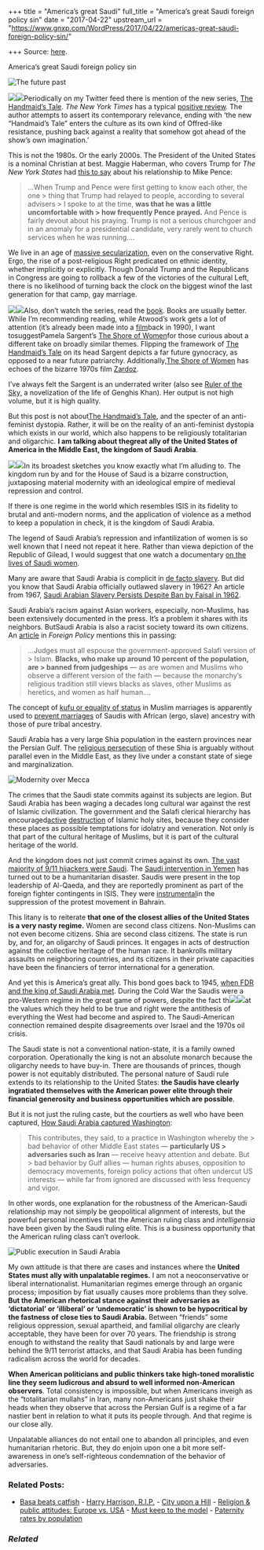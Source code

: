 +++
title = "America’s great Saudi"
full_title = "America’s great Saudi foreign policy sin"
date = "2017-04-22"
upstream_url = "https://www.gnxp.com/WordPress/2017/04/22/americas-great-saudi-foreign-policy-sin/"

+++
Source: [here](https://www.gnxp.com/WordPress/2017/04/22/americas-great-saudi-foreign-policy-sin/).

America’s great Saudi foreign policy sin

![The future past](https://i0.wp.com/gnxp.com/WordPress/wp-content/uploads/2017/04/main-qimg-a72271329bd8dbc28e6961ae8e84de18-c.jpeg?resize=602%2C376)

[![](https://i0.wp.com/gnxp.com/WordPress/wp-content/uploads/2017/04/51VHe12RxJL._SX324_BO1204203200_.jpg?resize=200%2C306)![](https://i0.wp.com/gnxp.com/WordPress/wp-content/uploads/2017/04/51VHe12RxJL._SX324_BO1204203200_.jpg?resize=200%2C306)](https://www.amazon.com/exec/obidos/ASIN/038549081X//geneexpressio-20)Periodically on my Twitter feed there is mention of the new series, [The Handmaid’s Tale](https://www.hulu.com/the-handmaids-tale?utm_campaign=TheHandmaidsTale_Launch_1-wk_Q2_2017&cmp=7054&mkwid=2srfQodQ&pcrid=191729673747&utm_source=google&utm_medium=cpc&utm_term=%2Bhand%20%2Bmaid%27s%20%2Btale&gclid=CjwKEAjw_uvHBRDUkumF0tLFp3cSJACAIHMYR1_NLULmst9lddu3Z48E-HO4beC7dJ3W98XdsgX_7hoCeAPw_wcB&dclid=CNya9L2eudMCFcZsAQodCZoDag). *The New York Times* has a typical [positive review](https://www.nytimes.com/2017/04/20/arts/television/the-handmaids-tale-elisabeth-moss-samira-wiley-margaret-atwood-hulu.html). The author attempts to assert its contemporary relevance, ending with ‘the new “Handmaid’s Tale” enters the culture as its own kind of Offred-like resistance, pushing back against a reality that somehow got ahead of the show’s own imagination.’

This is not the 1980s. Or the early 2000s. The President of the United States is a nominal Christian at best. Maggie Haberman, who covers Trump for *The New York States* had [this to say](http://www.npr.org/templates/transcript/transcript.php?storyId=524873266) about his relationship to Mike Pence:

> …When Trump and Pence were first getting to know each other, the one > thing that Trump had relayed to people, according to several advisers > I spoke to at the time, **was that he was a little uncomfortable with > how frequently Pence prayed.** And Pence is fairly devout about his praying. Trump is not a serious churchgoer and in an anomaly for a presidential candidate, very rarely went to church services when he was running….

We live in an age of [massive secularization](https://fivethirtyeight.com/features/dont-bet-on-the-emergence-of-a-religious-left/), even on the conservative Right. Ergo, the rise of a post-religious Right predicated on ethnic identity, whether implicitly or explicitly. Though Donald Trump and the Republicans in Congress are going to rollback a few of the victories of the cultural Left, there is no likelihood of turning back the clock on the biggest winof the last generation for that camp, gay marriage.

[![](https://i0.wp.com/gnxp.com/WordPress/wp-content/uploads/2017/04/6664681-M.jpg?resize=180%2C277)![](https://i0.wp.com/gnxp.com/WordPress/wp-content/uploads/2017/04/6664681-M.jpg?resize=180%2C277)](https://www.amazon.com/exec/obidos/ASIN/B00J90CEX8//geneexpressio-20)Also, don’t watch the series, read the [book](https://www.amazon.com/exec/obidos/ASIN/038549081X//geneexpressio-20). Books are usually better. While I’m recommending reading, while Atwood’s work gets a lot of attention (it’s already been made into a [film](https://en.wikipedia.org/wiki/The_Handmaid%27s_Tale_(film))back in 1990), I want tosuggestPamela Sargent’s [The Shore of Women](https://www.amazon.com/exec/obidos/ASIN/B00J90CEX8//geneexpressio-20)for those curious about a different take on broadly similar themes. Flipping the framework of [The Handmaid’s Tale](https://www.amazon.com/exec/obidos/ASIN/038549081X//geneexpressio-20) on its head Sargent depicts a far future gynocracy, as opposed to a near future patriarchy. Additionally,[The Shore of Women](https://www.amazon.com/exec/obidos/ASIN/B00J90CEX8//geneexpressio-20)
has echoes of the bizarre 1970s film [Zardoz](https://en.wikipedia.org/wiki/Zardoz).

I’ve always felt the Sargent is an underrated writer (also see [Ruler of the Sky,](https://www.amazon.com/exec/obidos/ASIN/B00J90CDT8//geneexpressio-20) a novelization of the life of Genghis Khan). Her output is not high volume, but it is high quality.

But this post is not about[The Handmaid’s Tale](https://www.hulu.com/the-handmaids-tale?utm_campaign=TheHandmaidsTale_Launch_1-wk_Q2_2017&cmp=7054&mkwid=2srfQodQ&pcrid=191729673747&utm_source=google&utm_medium=cpc&utm_term=%2Bhand%20%2Bmaid%27s%20%2Btale&gclid=CjwKEAjw_uvHBRDUkumF0tLFp3cSJACAIHMYR1_NLULmst9lddu3Z48E-HO4beC7dJ3W98XdsgX_7hoCeAPw_wcB&dclid=CNya9L2eudMCFcZsAQodCZoDag), and the specter of an anti-feminist dystopia. Rather, it will be on the reality of an anti-feminist dystopia which exists in our world, which also happens to be religiously totalitarian and oligarchic. **I am talking about thegreat ally of the United States of America in the Middle East, the kingdom of Saudi Arabia**.

[![](https://i0.wp.com/gnxp.com/WordPress/wp-content/uploads/2017/04/insidethekingdom195.jpg?resize=195%2C294)![](https://i0.wp.com/gnxp.com/WordPress/wp-content/uploads/2017/04/insidethekingdom195.jpg?resize=195%2C294)](https://www.amazon.com/exec/obidos/ASIN/B002N83H66/geneexpressio-20)In its broadest sketches you know exactly what I’m alluding to. The kingdom run by and for the House of Saud is a bizarre construction, juxtaposing material modernity with an ideological empire of medieval repression and control.

If there is one regime in the world which resembles ISIS in its fidelity to brutal and anti-modern norms, and the application of violence as a method to keep a population in check, it is the kingdom of Saudi Arabia.

The legend of Saudi Arabia’s repression and infantilization of women is so well known that I need not repeat it here. Rather than viewa depiction of the Republic of Gilead, I would suggest that one watch a documentary [on the lives of Saudi women](http://www.pbs.org/wgbh/frontline/film/saudi-arabia-uncovered/).

Many are aware that Saudi Arabia is complicit in [de facto slavery](http://www.thedailybeast.com/articles/2015/10/11/inside-the-world-of-gulf-state-slavery.html). But did you know that Saudi Arabia officially outlawed slavery in 1962? An article from 1967, [Saudi Arabian Slavery Persists Despite Ban by Faisal in 1962](http://query.nytimes.com/gst/abstract.html?res=9507E6D61539E53BBC4051DFB566838C679EDE&legacy=true).

Saudi Arabia’s racism against Asian workers, especially, non-Muslims, has been extensively documented in the press. It’s a problem it shares with its neighbors. ButSaudi Arabia is also a racist society toward its own citizens. An [article](http://foreignpolicy.com/2013/03/15/the-execution-of-the-saudi-seven/) in *Foreign Policy* mentions this in passing:

> …Judges must all espouse the government-approved Salafi version of > Islam. **Blacks, who make up around 10 percent of the population, are > banned from judgeships** — as are women and Muslims who observe a different version of the faith — because the monarchy’s religious tradition still views blacks as slaves, other Muslims as heretics, and women as half human….

The concept of [kufu or equality of status](https://my-sweet-islam.blogspot.com/2011/06/question-of-compatibility-or-kufu.html) in Muslim marriages is apparently used to [prevent marriages](https://www.facebook.com/SaudiGazette/posts/10151925164781024) of Saudis with African (ergo, slave) ancestry with those of pure tribal ancestry.

Saudi Arabia has a very large Shia population in the eastern provinces near the Persian Gulf. The [religious persecution](https://en.wikipedia.org/wiki/Shia_Islam_in_Saudi_Arabia#Restrictions_and_persecutions) of these Shia is arguably without parallel even in the Middle East, as they live under a constant state of siege and marginalization.

![Modernity over Mecca](https://i0.wp.com/gnxp.com/WordPress/wp-content/uploads/2017/04/8e31307024f8d4ad18891e87e87a0573.jpg?resize=200%2C297)

The crimes that the Saudi state commits against its subjects are legion. But Saudi Arabia has been waging a decades long cultural war against the rest of Islamic civilization. The government and the Salafi clerical hierarchy has encouraged[active](http://articles.latimes.com/2007/sep/16/news/adfg-mecca16) [destruction](https://qz.com/511115/its-time-to-take-mecca-out-of-saudi-hands/) of Islamic holy sites, because they consider these places as possible temptations for idolatry and veneration. Not only is that part of the cultural heritage of Muslims, but it is part of the cultural heritage of the world.

And the kingdom does not just commit crimes against its own. [The vast majority of 9/11 hijackers were Saudi](https://en.wikipedia.org/wiki/Hijackers_in_the_September_11_attacks#Hijackers). The [Saudi intervention in Yemen](https://en.wikipedia.org/wiki/Saudi_Arabian-led_intervention_in_Yemen) has turned out to be a humanitarian disaster. Saudis were present in the top leadership of Al-Qaeda, and they are reportedly prominent as part of the foreign fighter contingents in ISIS. They were [instrumental](http://www.bbc.co.uk/news/world-middle-east-12729786)in the suppression of the protest movement in Bahrain.

This litany is to reiterate **that one of the closest allies of the United States is a very nasty regime.** Women are second class citizens. Non-Muslims can not even become citizens. Shia are second class citizens. The state is run by, and for, an oligarchy of Saudi princes. It engages in acts of destruction against the collective heritage of the human race. It bankrolls military assaults on neighboring countries, and its citizens in their private capacities have been the financiers of terror international for a generation.

And yet this is America’s great ally. This bond goes back to 1945, [when FDR and the king of Saudi Arabia met](https://www.washingtonpost.com/news/worldviews/wp/2015/01/27/the-first-time-a-u-s-president-met-a-saudi-king/?utm_term=.055ad7fdd982). During the Cold War the Saudis were a pro-Western regime in the great game of powers, despite the fact th[![](https://i0.wp.com/gnxp.com/WordPress/wp-content/uploads/2017/04/51lGByNereL._SY344_BO1204203200_.jpg?resize=150%2C230)![](https://i0.wp.com/gnxp.com/WordPress/wp-content/uploads/2017/04/51lGByNereL._SY344_BO1204203200_.jpg?resize=150%2C230)](https://www.amazon.com/exec/obidos/ASIN/B000FC1BKG/geneexpressio-20)at the values which they held to be true and right were the antithesis of everything the West had become and aspired to. The Saudi-American connection remained despite disagreements over Israel and the 1970s oil crisis.

The Saudi state is not a conventional nation-state, it is a family owned corporation. Operationally the king is not an absolute monarch because the oligarchy needs to have buy-in. There are thousands of princes, though power is not equitably distributed. The personal nature of Saudi rule extends to its relationship to the United States: **the Saudis have clearly ingratiated themselves with the American power elite through their financial generosity and business opportunities which are possible**.

But it is not just the ruling caste, but the courtiers as well who have been captured, [How Saudi Arabia captured Washington](http://www.vox.com/2016/3/21/11275354/saudi-arabia-gulf-washington):

> This contributes, they said, to a practice in Washington whereby the > bad behavior of other Middle East states — **particularly US > adversaries such as Iran** — receive heavy attention and debate. But > bad behavior by Gulf allies — human rights abuses, opposition to democracy movements, foreign policy actions that often undercut US interests — while far from ignored are discussed with less frequency and vigor.

In other words, one explanation for the robustness of the American-Saudi relationship may not simply be geopolitical alignment of interests, but the powerful personal incentives that the American ruling class and *intelligensia* have been given by the Saudi ruling elite. This is a business opportunity that the American ruling class can’t overlook.

![Public execution in Saudi Arabia](https://i0.wp.com/gnxp.com/WordPress/wp-content/uploads/2017/04/557828b9d9bb7.jpg?resize=300%2C180)

My own attitude is that there are cases and instances where the **United States must ally with unpalatable regimes.** I am not a neoconservative or liberal internationalist. Humanitarian regimes emerge through an organic process; imposition by fiat usually causes more problems than they solve. **But the American rhetorical stance against their adversaries as ‘dictatorial’ or ‘illiberal’ or ‘undemocratic’ is shown to be hypocritical by the fastness of close ties to Saudi Arabia.** Between “friends” some religious oppression, sexual apartheid, and familial oligarchy are clearly acceptable, they have been for over 70 years. The friendship is strong enough to withstand the reality that Saudi nationals by and large were behind the 9/11 terrorist attacks, and that Saudi Arabia has been funding radicalism across the world for decades.

**When American politicians and public thinkers take high-toned moralistic line they seem ludicrous and absurd to well informed non-American observers**. Total consistency is impossible, but when Americans inveigh as the “totalitarian mullahs” in Iran, many non-Americans just shake their heads when they observe that across the Persian Gulf is a regime of a far nastier bent in relation to what it puts its people through. And that regime is our close ally.

Unpalatable alliances do not entail one to abandon all principles, and even humanitarian rhetoric. But, they do enjoin upon one a bit more self-awareness in one’s self-righteous condemnation of the behavior of adversaries.

### Related Posts:

- [Basa beats
  catfish](https://www.gnxp.com/WordPress/2009/06/25/basa-beats-catfish/) - [Harry Harrison,
  R.I.P.](https://www.gnxp.com/WordPress/2012/08/21/harry-harrison-r-i-p/) - [City upon a
  Hill](https://www.gnxp.com/WordPress/2008/12/28/city-upon-a-hill/) - [Religion & public attitudes: Europe vs.
  USA](https://www.gnxp.com/WordPress/2008/05/22/religion-public-attitudes-europe-vs-usa/) - [Must keep to the
  model](https://www.gnxp.com/WordPress/2006/08/18/must-keep-to-the-model/) - [Paternity rates by
  population](https://www.gnxp.com/WordPress/2009/03/30/paternity-rates-by-population/)

### *Related*

[](https://www.addtoany.com/add_to/facebook?linkurl=https%3A%2F%2Fwww.gnxp.com%2FWordPress%2F2017%2F04%2F22%2Famericas-great-saudi-foreign-policy-sin%2F&linkname=America%E2%80%99s%20great%20Saudi%20foreign%20policy%20sin "Facebook")[](https://www.addtoany.com/add_to/twitter?linkurl=https%3A%2F%2Fwww.gnxp.com%2FWordPress%2F2017%2F04%2F22%2Famericas-great-saudi-foreign-policy-sin%2F&linkname=America%E2%80%99s%20great%20Saudi%20foreign%20policy%20sin "Twitter")[](https://www.addtoany.com/add_to/email?linkurl=https%3A%2F%2Fwww.gnxp.com%2FWordPress%2F2017%2F04%2F22%2Famericas-great-saudi-foreign-policy-sin%2F&linkname=America%E2%80%99s%20great%20Saudi%20foreign%20policy%20sin "Email")[](https://www.addtoany.com/share)
